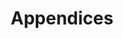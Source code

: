 ---
redirect_to: 'https://vng-realisatie.github.io{{< param baseDirectory >}}'
remove_date: '2025-03-03'
weight: 50
bookCollapseSection: true
title: Appendices
---